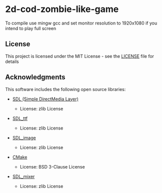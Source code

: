 # 2d-cod-zombie-like-game

To compile use mingw gcc and set monitor resolution to 1920x1080 if you intend to play full screen 

## License

This project is licensed under the MIT License - see the [LICENSE](LICENSE) file for details

## Acknowledgments

This software includes the following open source libraries:

- [SDL (Simple DirectMedia Layer)](https://www.libsdl.org/)
  - License: zlib License

- [SDL_ttf](https://www.libsdl.org/projects/SDL_ttf/)
  - License: zlib License

- [SDL_image](https://www.libsdl.org/projects/SDL_image/)
  - License: zlib License

- [CMake](https://cmake.org/)
  - License: BSD 3-Clause License

- [SDL_mixer](https://www.libsdl.org/projects/SDL_mixer/)
  - License: zlib License